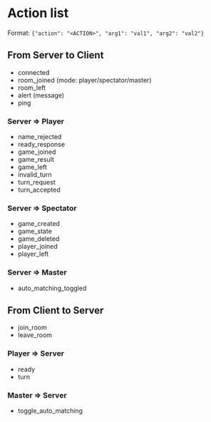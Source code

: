 # Action list

Format: `{"action": "<ACTION>", "arg1": "val1", "arg2": "val2"}`

## From Server to Client

- connected
- room_joined (mode: player/spectator/master)
- room_left
- alert (message)
- ping

### Server => Player

- name_rejected
- ready_response
- game_joined
- game_result
- game_left
- invalid_turn
- turn_request
- turn_accepted

### Server => Spectator

- game_created
- game_state
- game_deleted
- player_joined
- player_left

### Server => Master

- auto_matching_toggled

## From Client to Server

- join_room
- leave_room

### Player => Server

- ready
- turn

### Master => Server

- toggle_auto_matching